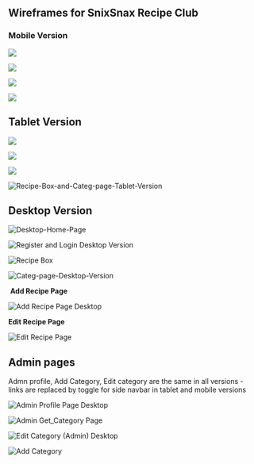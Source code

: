 







## Wireframes for SnixSnax Recipe Club

###      Mobile Version 



![](https://res.cloudinary.com/mr19331/image/upload/v1608130096/Mobile-Home-Page_fbp6fj.png)



![](https://res.cloudinary.com/mr19331/image/upload/v1608130161/Mobile-Register-and-Login_bt513b.png)

![](https://res.cloudinary.com/mr19331/image/upload/v1608130139/Mobile-Add_and_Edit-Recipe_j2psob.png)

![](https://res.cloudinary.com/mr19331/image/upload/v1608130383/Recipe-Box-and-Categ-page-Mobile-Version_efjoij.png)



## Tablet Version

![](https://res.cloudinary.com/mr19331/image/upload/v1608130430/Tablet-Home-Page_os1bqo.png)



![](https://res.cloudinary.com/mr19331/image/upload/v1608130492/Tablet-Register-and-Login_nlraul.png)

![](https://res.cloudinary.com/mr19331/image/upload/v1608130576/Tablet-Add_and_Edit-Recipe_jz8oh2.png)



![Recipe-Box-and-Categ-page-Tablet-Version](https://res.cloudinary.com/mr19331/image/upload/v1608130634/Recipe-Box-and-Categ-page-Tablet-Version_nzicak.png)

## Desktop Version

![Desktop-Home-Page](https://res.cloudinary.com/mr19331/image/upload/v1608130683/Desktop-Home-Page_hicoz5.png)


![Register and Login Desktop Version](https://res.cloudinary.com/mr19331/image/upload/v1606134688/Register-and-Login-Desktop_aoufyp.png)

![Recipe Box](https://res.cloudinary.com/mr19331/image/upload/v1606134688/Recipe-Box_Desktop_bjmiw6.png)

![Categ-page-Desktop-Version](https://res.cloudinary.com/mr19331/image/upload/v1608131056/Categ-page-Desktop-Version_nfpdoi.png)

​     **Add Recipe Page** 

![Add Recipe Page Desktop ](https://res.cloudinary.com/mr19331/image/upload/v1606134688/Add-Recipe-Page-Desktop_sjbz0c.png)


   **Edit Recipe Page** 

![Edit Recipe Page ](https://res.cloudinary.com/mr19331/image/upload/v1606395241/Edit-Recipe-Page-Desktop_bq9ins.png)

## Admin pages 



 Admn profile, Add Category, Edit category are the same in all versions - links are replaced by toggle for side navbar  in tablet and mobile versions

![Admin Profile Page Desktop ](https://res.cloudinary.com/mr19331/image/upload/v1606134688/Admin-Profile-Page-Desktop_btx6vk.png)

![Admin Get_Category Page](https://res.cloudinary.com/mr19331/image/upload/v1606134688/Get-Category-Page-Desktop_uiavsx.png)

![Edit Category (Admin) Desktop](https://res.cloudinary.com/mr19331/image/upload/v1606134688/Edit-Category-Page-Desktop_ovytqm.png)

![Add Category ](https://res.cloudinary.com/mr19331/image/upload/v1606134688/Add-Category-Page-Desktop_hqomsy.png)